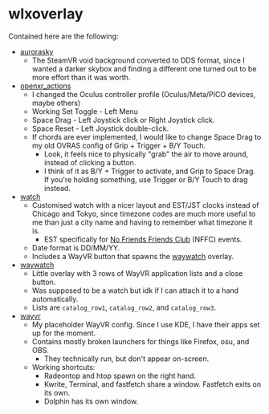 # wlxoverlay

Contained here are the following:
- [aurorasky](aurorasky.dds)
    - The SteamVR void background converted to DDS format, since I wanted a darker skybox and finding a different one turned out to be more effort than it was worth.
- [openxr_actions](openxr_actions.json5)
    - I changed the Oculus controller profile (Oculus/Meta/PICO devices, maybe others)
    - Working Set Toggle - Left Menu
    - Space Drag - Left Joystick click or Right Joystick click.
    - Space Reset - Left Joystick double-click.
    - If chords are ever implemented, I would like to change Space Drag to my old OVRAS config of Grip + Trigger + B/Y Touch.
        - Look, it feels nice to physically "grab" the air to move around, instead of clicking a button.
        - I think of it as B/Y + Trigger to activate, and Grip to Space Drag. If you're holding something, use Trigger or B/Y Touch to drag instead.
- [watch](watch.yaml)
    - Customised watch with a nicer layout and EST/JST clocks instead of Chicago and Tokyo, since timezone codes are much more useful to me than just a city name and having to remember what timezone it is.
        - EST specifically for [No Friends Friends Club](https://vrc.group/NFFC.9364) (NFFC) events.
    - Date format is DD/MM/YY.
    - Includes a WayVR button that spawns the [waywatch](waywatch.yaml) overlay.
- [waywatch](waywatch.yaml)
    - Little overlay with 3 rows of WayVR application lists and a close button.
    - Was supposed to be a watch but idk if I can attach it to a hand automatically.
    - Lists are `catalog_row1`, `catalog_row2`, and `catalog_row3`.
- [wayvr](wayvr.yaml)
    - My placeholder WayVR config. Since I use KDE, I have their apps set up for the moment.
    - Contains mostly broken launchers for things like Firefox, osu, and OBS.
        - They technically run, but don't appear on-screen.
    - Working shortcuts:
        - Radeontop and htop spawn on the right hand.
        - Kwrite, Terminal, and fastfetch share a window. Fastfetch exits on its own.
        - Dolphin has its own window.
